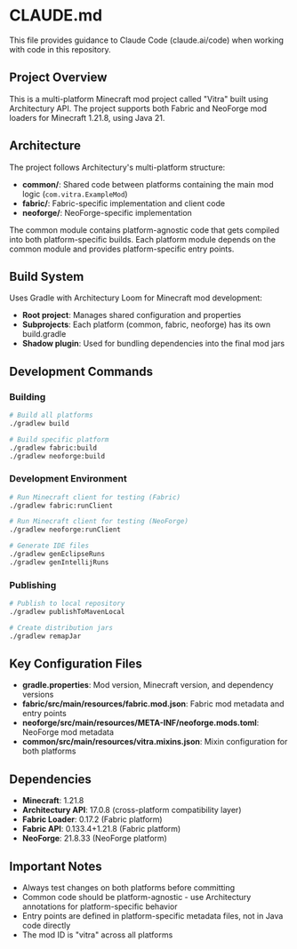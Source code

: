 # CLAUDE.md

This file provides guidance to Claude Code (claude.ai/code) when working with code in this repository.

## Project Overview

This is a multi-platform Minecraft mod project called "Vitra" built using Architectury API. The project supports both Fabric and NeoForge mod loaders for Minecraft 1.21.8, using Java 21.

## Architecture

The project follows Architectury's multi-platform structure:

- **common/**: Shared code between platforms containing the main mod logic (`com.vitra.ExampleMod`)
- **fabric/**: Fabric-specific implementation and client code
- **neoforge/**: NeoForge-specific implementation

The common module contains platform-agnostic code that gets compiled into both platform-specific builds. Each platform module depends on the common module and provides platform-specific entry points.

## Build System

Uses Gradle with Architectury Loom for Minecraft mod development:

- **Root project**: Manages shared configuration and properties
- **Subprojects**: Each platform (common, fabric, neoforge) has its own build.gradle
- **Shadow plugin**: Used for bundling dependencies into the final mod jars

## Development Commands

### Building
```bash
# Build all platforms
./gradlew build

# Build specific platform
./gradlew fabric:build
./gradlew neoforge:build
```

### Development Environment
```bash
# Run Minecraft client for testing (Fabric)
./gradlew fabric:runClient

# Run Minecraft client for testing (NeoForge)
./gradlew neoforge:runClient

# Generate IDE files
./gradlew genEclipseRuns
./gradlew genIntellijRuns
```

### Publishing
```bash
# Publish to local repository
./gradlew publishToMavenLocal

# Create distribution jars
./gradlew remapJar
```

## Key Configuration Files

- **gradle.properties**: Mod version, Minecraft version, and dependency versions
- **fabric/src/main/resources/fabric.mod.json**: Fabric mod metadata and entry points
- **neoforge/src/main/resources/META-INF/neoforge.mods.toml**: NeoForge mod metadata
- **common/src/main/resources/vitra.mixins.json**: Mixin configuration for both platforms

## Dependencies

- **Minecraft**: 1.21.8
- **Architectury API**: 17.0.8 (cross-platform compatibility layer)
- **Fabric Loader**: 0.17.2 (Fabric platform)
- **Fabric API**: 0.133.4+1.21.8 (Fabric platform)
- **NeoForge**: 21.8.33 (NeoForge platform)

## Important Notes

- Always test changes on both platforms before committing
- Common code should be platform-agnostic - use Architectury annotations for platform-specific behavior
- Entry points are defined in platform-specific metadata files, not in Java code directly
- The mod ID is "vitra" across all platforms